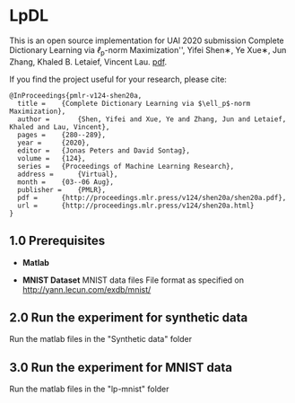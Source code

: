 # LpDL

This is an open source implementation for UAI 2020 submission Complete Dictionary Learning via  <i>ℓ</i><sub>p</sub>-norm Maximization'', Yifei Shen∗, Ye Xue∗, Jun Zhang, Khaled B. Letaief, Vincent Lau.  [pdf](https://arxiv.org/pdf/2002.10043.pdf).

If you find the project useful for your research, please cite:

```
@InProceedings{pmlr-v124-shen20a,
  title = 	 {Complete Dictionary Learning via $\ell_p$-norm Maximization},
  author =       {Shen, Yifei and Xue, Ye and Zhang, Jun and Letaief, Khaled and Lau, Vincent},
  pages = 	 {280--289},
  year = 	 {2020},
  editor = 	 {Jonas Peters and David Sontag},
  volume = 	 {124},
  series = 	 {Proceedings of Machine Learning Research},
  address = 	 {Virtual},
  month = 	 {03--06 Aug},
  publisher =    {PMLR},
  pdf = 	 {http://proceedings.mlr.press/v124/shen20a/shen20a.pdf},
  url = 	 {http://proceedings.mlr.press/v124/shen20a.html}
}
```



## 1.0 Prerequisites
+ **Matlab**


+ **MNIST Dataset**
MNIST data files
File format as specified on http://yann.lecun.com/exdb/mnist/

## 2.0 Run the experiment for synthetic data
Run the matlab files in the "Synthetic data" folder
## 3.0 Run the experiment for MNIST data
Run the matlab files in the "lp-mnist" folder


